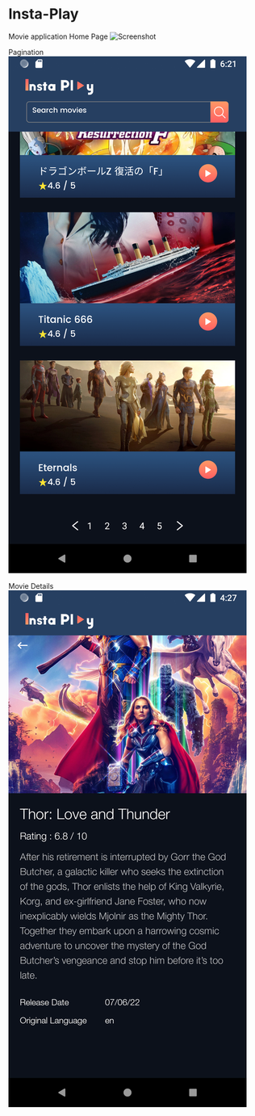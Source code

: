 # Insta-Play
Movie application
Home Page
![Screenshot](3.png|width=100)

Pagination
![Screenshot](2.png)

Movie Details
![Screenshot](1.png)

